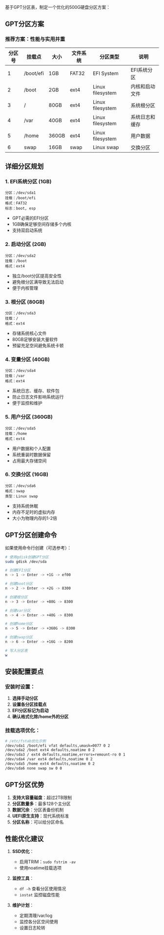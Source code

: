 基于GPT分区表，制定一个优化的500G硬盘分区方案：

## GPT分区方案

### 推荐方案：性能与实用并重

| 分区号 | 挂载点 | 大小 | 文件系统 | 分区类型 | 说明 |
|--------|--------|------|----------|----------|------|
| 1 | /boot/efi | 1GB | FAT32 | EFI System | EFI系统分区 |
| 2 | /boot | 2GB | ext4 | Linux filesystem | 内核和启动文件 |
| 3 | / | 80GB | ext4 | Linux filesystem | 系统根分区 |
| 4 | /var | 40GB | ext4 | Linux filesystem | 系统日志和缓存 |
| 5 | /home | 360GB | ext4 | Linux filesystem | 用户数据 |
| 6 | swap | 16GB | swap | Linux swap | 交换分区 |

## 详细分区规划

### 1. EFI系统分区 (1GB)
```
分区：/dev/sda1
挂载：/boot/efi
格式：FAT32
标志：boot, esp
```
- GPT必需的EFI分区
- 1GB确保足够空间存储多个内核
- 支持双启动系统

### 2. 启动分区 (2GB)
```
分区：/dev/sda2
挂载：/boot
格式：ext4
```
- 独立/boot分区提高安全性
- 避免根分区满导致无法启动
- 便于内核管理

### 3. 根分区 (80GB)
```
分区：/dev/sda3
挂载：/
格式：ext4
```
- 存储系统核心文件
- 80GB足够安装大量软件
- 预留充足空间避免系统卡顿

### 4. 变量分区 (40GB)
```
分区：/dev/sda4
挂载：/var
格式：ext4
```
- 系统日志、缓存、软件包
- 防止日志文件影响系统运行
- 便于监控和维护

### 5. 用户分区 (360GB)
```
分区：/dev/sda5
挂载：/home
格式：ext4
```
- 用户数据和个人配置
- 系统重装时数据保留
- 占用最大存储空间

### 6. 交换分区 (16GB)
```
分区：/dev/sda6
格式：swap
类型：Linux swap
```
- 支持系统休眠
- 内存不足时的虚拟内存
- 大小为物理内存的1-2倍

## GPT分区创建命令

如果使用命令行创建（可选参考）：

```bash
# 使用gdisk创建GPT分区
sudo gdisk /dev/sda

# 创建EFI分区
n -> 1 -> Enter -> +1G -> ef00

# 创建boot分区  
n -> 2 -> Enter -> +2G -> 8300

# 创建根分区
n -> 3 -> Enter -> +80G -> 8300

# 创建var分区
n -> 4 -> Enter -> +40G -> 8300

# 创建home分区
n -> 5 -> Enter -> +360G -> 8300

# 创建swap分区
n -> 6 -> Enter -> +16G -> 8200

# 写入分区表
w
```

## 安装配置要点

### 安装时设置：
1. **选择手动分区**
2. **设置各分区挂载点**
3. **EFI分区标记为启动**
4. **确认格式化除/home外的分区**

### 挂载选项优化：
```bash
# /etc/fstab优化示例
/dev/sda1 /boot/efi vfat defaults,umask=0077 0 2
/dev/sda2 /boot ext4 defaults,noatime 0 2
/dev/sda3 / ext4 defaults,noatime,errors=remount-ro 0 1
/dev/sda4 /var ext4 defaults,noatime 0 2
/dev/sda5 /home ext4 defaults,noatime 0 2
/dev/sda6 none swap sw 0 0
```

## GPT分区优势

1. **支持大容量磁盘**：超过2TB限制
2. **分区数量多**：最多128个主分区
3. **数据冗余**：分区表备份机制
4. **UEFI原生支持**：现代系统标准
5. **分区名称**：可以给分区命名

## 性能优化建议

1. **SSD优化**：
   - 启用TRIM：`sudo fstrim -av`
   - 使用noatime挂载选项

2. **监控工具**：
   - `df -h` 查看分区使用情况
   - `iostat` 监控磁盘性能

3. **维护计划**：
   - 定期清理/var/log
   - 监控各分区空间使用
   - 设置日志轮转
